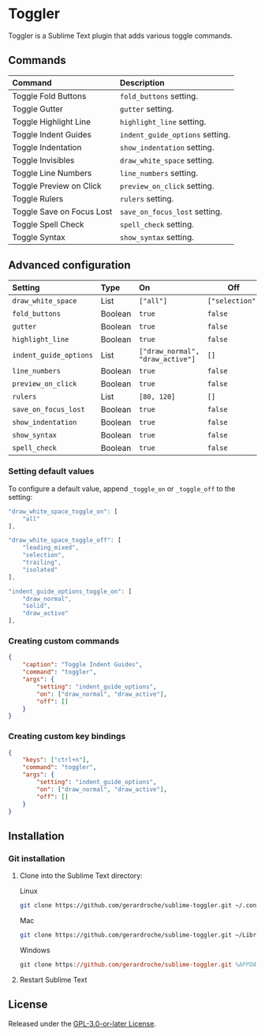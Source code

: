 # Toggler

Toggler is a Sublime Text plugin that adds various toggle commands.

## Commands

| Command                     | Description
| :-------------------------- | :------------------------
| Toggle Fold Buttons         | `fold_buttons` setting.
| Toggle Gutter               | `gutter` setting.
| Toggle Highlight Line       | `highlight_line` setting.
| Toggle Indent Guides        | `indent_guide_options` setting.
| Toggle Indentation          | `show_indentation` setting.
| Toggle Invisibles           | `draw_white_space` setting.
| Toggle Line Numbers         | `line_numbers` setting.
| Toggle Preview on Click     | `preview_on_click` setting.
| Toggle Rulers               | `rulers` setting.
| Toggle Save on Focus Lost   | `save_on_focus_lost` setting.
| Toggle Spell Check          | `spell_check` setting.
| Toggle Syntax               | `show_syntax` setting.

## Advanced configuration

| Setting                   | Type      | On    | Off
| :------------------------ | :-------- | :---- | ---
| `draw_white_space`        | List      | `["all"]` | `["selection"]`
| `fold_buttons`            | Boolean   | `true` | `false`
| `gutter`                  | Boolean   | `true` | `false`
| `highlight_line`          | Boolean   | `true` | `false`
| `indent_guide_options`    | List      | `["draw_normal", "draw_active"]` | `[]`
| `line_numbers`            | Boolean   | `true` | `false`
| `preview_on_click`        | Boolean   | `true` | `false`
| `rulers`                  | List      | `[80, 120]` | `[]`
| `save_on_focus_lost`      | Boolean   | `true` | `false`
| `show_indentation`        | Boolean   | `true` | `false`
| `show_syntax`             | Boolean   | `true` | `false`
| `spell_check`             | Boolean   | `true` | `false`

### Setting default values

To configure a default value, append `_toggle_on` or `_toggle_off` to the setting:

```js
"draw_white_space_toggle_on": [
    "all"
],

"draw_white_space_toggle_off": [
    "leading_mixed",
    "selection",
    "trailing",
    "isolated"
],

"indent_guide_options_toggle_on": [
    "draw_normal",
    "solid",
    "draw_active"
],
```

### Creating custom commands

```json
{
    "caption": "Toggle Indent Guides",
    "command": "toggler",
    "args": {
        "setting": "indent_guide_options",
        "on": ["draw_normal", "draw_active"],
        "off": []
    }
}
```

### Creating custom key bindings

```json
{
    "keys": ["ctrl+n"],
    "command": "toggler",
    "args": {
        "setting": "indent_guide_options",
        "on": ["draw_normal", "draw_active"],
        "off": []
    }
}
```

## Installation

### Git installation

1. Clone into the Sublime Text directory:

   Linux

   ```sh
   git clone https://github.com/gerardroche/sublime-toggler.git ~/.config/sublime-text/Packages/Toggler
   ```

   Mac

   ```sh
   git clone https://github.com/gerardroche/sublime-toggler.git ~/Library/Application Support/Sublime Text/Packages/Toggler
   ```

   Windows

   ```ps
   git clone https://github.com/gerardroche/sublime-toggler.git %APPDATA%\Sublime Text\Packages\Toggler
   ```

1. Restart Sublime Text

## License

Released under the [GPL-3.0-or-later License](LICENSE).
